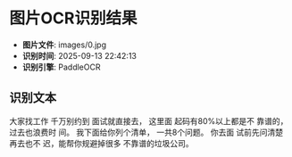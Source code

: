# 图片OCR识别结果

- **图片文件**: images/0.jpg
- **识别时间**: 2025-09-13 22:42:13
- **识别引擎**: PaddleOCR

## 识别文本

大家找工作
千万别约到
面试就直接去，
这里面
起码有80%以上都是不
靠谱的，
过去也浪费时
间。
我下面给你列个清单，
一共8个问题。
你去面
试前先问清楚再去也不
迟，能帮你规避掉很多
不靠谱的垃圾公司。
